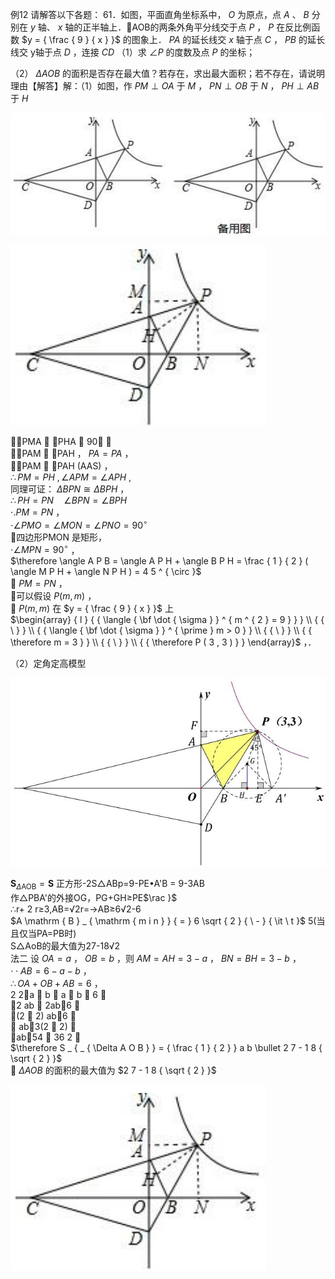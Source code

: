 例12 请解答以下各题： 61．如图，平面直角坐标系中， $O$ 为原点，点 $A$ 、 $B$ 分别在 $y$ 轴、 $x$ 轴的正半轴上．AOB的两条外角平分线交于点 $P$ ， $P$ 在反比例函数 $y = { \frac { 9 } { x } }$ 的图象上． $P A$ 的延长线交 $x$ 轴于点 $C$ ， $P B$ 的延长线交 y轴于点 $D$ ，连接 $C D$
（1）求 $\angle P$ 的度数及点 $P$ 的坐标；

（2） $\Delta A O B$ 的面积是否存在最大值？若存在，求出最大面积；若不存在，请说明理由【解答】解：（1）如图，作 $P M \perp O A$ 于 $M$ ， $P N \perp O B$ 于 $N$ ， $P H \perp A B$ 于 $H$

![](<../../qs_image_DB/专题2-3_八种隐圆类最值问题，圆来如此简单（解析版）/947c7dd212b4d9d152cb54f91278232b6af2594fe54b01675425dcc704d5be0f.jpg>)

![](<../../qs_image_DB/专题2-3_八种隐圆类最值问题，圆来如此简单（解析版）/1889ccfb80f9e270073f63542e339012a5a8fb501e13cc00fea0d0d14555de8e.jpg>)

PMA  PHA  90 ，  
PAM  PAH ， $P A = P A$ ，  
PAM  PAH (AAS) ，  
$\therefore P M = P H \ , \angle A P M = \angle A P H \ ,$   
同理可证： $\Delta B P N \cong \Delta B P H$ ，  
$\therefore P H = P N \quad \angle B P N = \angle B P H$   
$\cdot . P M = P N$ ，  
$\cdot \angle P M O = \angle M O N = \angle P N O = 9 0 ^ { \circ }$   
四边形PMON 是矩形，  
$\cdot \angle M P N = 9 0 ^ { \circ }$ ，  
$\therefore \angle A P B = \angle A P H + \angle B P H = \frac { 1 } { 2 } ( \angle M P H + \angle N P H ) = 4 5 ^ { \circ }$   
 $P M = P N$ ，  
可以假设 $P ( m , m )$ ，  
 $P ( m , m )$ 在 $y = { \frac { 9 } { x } }$ 上  
$\begin{array} { l } { { \langle { \bf \dot { \sigma } } ^ { m ^ { 2 } = 9 } } } \\ { { \ } } \\ { { \langle { \bf \dot { \sigma } } ^ { \prime } m > 0 } } \\ { { \ } } \\ { { \therefore m = 3 } } \\ { { \ } } \\ { { \therefore P ( 3 , 3 ) } } \end{array}$ ，．

（2）定角定高模型

![](<../../qs_image_DB/专题2-3_八种隐圆类最值问题，圆来如此简单（解析版）/3f13356c63c0f4097a8a7add4f370e69822ff01e0d38025dd2acf0ac3b2f0f6a.jpg>)

$\mathbf { S } _ { \Delta \mathrm { A O B } } { = } \mathbf { S }$ 正方形-2S△ABp=9-PE•A'B $=$ 9-3AB  
作△PBA'的外接OG，PG+GH≥PE\$\rac }\$  
∴r+ 2 r≥3,AB=√2r=→AB≥6√2-6  
$A \mathrm { B } _ { \mathrm { m i n } } { = } 6 \sqrt { 2 } { \ - } { \it \ t }$ 5(当且仅当PA=PB时)  
S△AoB的最大值为27-18√2  
法二 设 $O A = a$ ， $O B = b$ ，则 $A M = A H = 3 - a$ ， $B N = B H = 3 - b$ ，  
$\cdot \cdot A B = 6 - a - b$ ，  
$\therefore O A + O B + A B = 6$ ，  
2 2a  b  a  b  6 ，  
2 ab  2ab6 ，  
(2  2) ab6 ，  
 ab3(2  2) ，  
ab54  36 2 ，  
$\therefore S _ { _ { \Delta A O B } } = { \frac { 1 } { 2 } } a b \bullet 2 7 - 1 8 { \sqrt { 2 } }$   
 $\Delta A O B$ 的面积的最大值为 $2 7 - 1 8 { \sqrt { 2 } }$

![](<../../qs_image_DB/专题2-3_八种隐圆类最值问题，圆来如此简单（解析版）/0544ab743cdcffa9f034deefdef3eddd35e0ed48b26753dda63422d82ccd52eb.jpg>)
